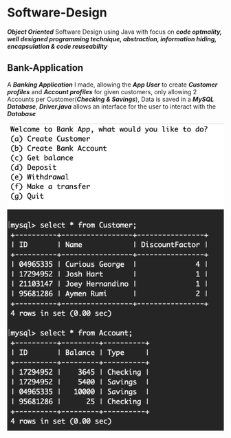 # Software-Design

**_Object Oriented_** Software Design using Java with focus on **_code optmality, well designed programming technique, abstraction, information hiding, encapsulation & code reuseability_**



## Bank-Application

A **_Banking Application_** I made, allowing the **_App User_** to create **_Customer profiles_** and **_Account profiles_** for given customers, only allowing 2 Accounts per Customer(**_Checking & Savings_**), Data is saved in a **_MySQL Database_**, **_Driver.java_** allows an interface for the user to interact with the **_Database_**

![Image description](/BankApp.png)
![Image description](/SQL.png)

